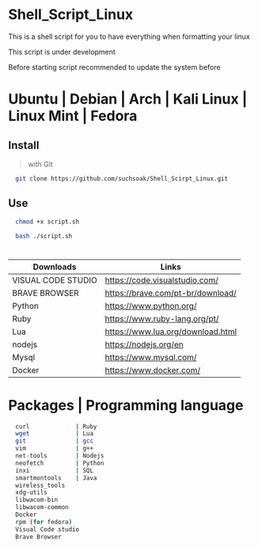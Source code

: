# Shell_Script_Linux
This is a shell script for you to have everything when formatting your linux

This script is under development

Before starting script recommended to update the system before

# Ubuntu | Debian | Arch | Kali Linux | Linux Mint | Fedora

## Install

> with Git

```sh
  git clone https://github.com/suchsoak/Shell_Scirpt_Linux.git
```

## Use

```sh
  chmod +x script.sh
```

```sh
  bash ./script.sh
```
#

| Downloads |  Links |
| ------ | ------ |
| VISUAL CODE STUDIO | https://code.visualstudio.com/
| BRAVE BROWSER | https://brave.com/pt-br/download/
|  Python | https://www.python.org/
|  Ruby | https://www.ruby-lang.org/pt/
|  Lua | https://www.lua.org/download.html
|  nodejs | https://nodejs.org/en
| Mysql   | https://www.mysql.com/
| Docker   | https://www.docker.com/

# Packages | Programming language 

```sh            
  curl             | Ruby
  wget             | Lua
  git              | gcc 
  vim              | g++
  net-tools        | Nodejs
  neofetch         | Python
  inxi             | SQL
  smartmontools    | Java
  wireless_tools   
  xdg-utils
  libwacom-bin
  libwacom-common
  Docker
  rpm (for fedora)
  Visual Code studio
  Brave Browser
```
